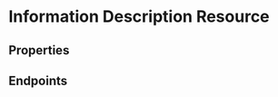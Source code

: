 # Information Description Resource

## Properties

<ResourceProperties :resource="'information_description'" :lang="'en'"/>

<ResourceScopes :resource="'information_description'"/>

## Endpoints

[//]: <> (GET ENDPOINT)
<ResourceEndpoint :resource="'information_description'" :endpoint="'get'" :lang="'en'">

<template v-slot:responseJSON>

<<< @/docs/fixtures/api/information_description/response/json/get_id.json

</template>

<template v-slot:responseXML>

<<< @/docs/fixtures/api/information_description/response/xml/get_id.xml

</template>

</ResourceEndpoint>

[//]: <> (GETCOLLECTION ENDPOINT)
<ResourceEndpoint :resource="'information_description'" :endpoint="'getCollection'" :lang="'en'">

<template v-slot:responseJSON>

<<< @/docs/fixtures/api/information_description/response/json/get_page.json

</template>

<template v-slot:responseXML>

<<< @/docs/fixtures/api/information_description/response/xml/get_page.xml

</template>

</ResourceEndpoint>

[//]: <> (POST ENDPOINT)
<ResourceEndpoint :resource="'information_description'" :endpoint="'post'" :lang="'en'">

<template v-slot:request>

<<< @/docs/fixtures/api/information_description/request/post.json

</template>

<template v-slot:responseJSON>

<<< @/docs/fixtures/api/information_description/response/json/get_id.json

</template>

<template v-slot:responseXML>

<<< @/docs/fixtures/api/information_description/response/xml/get_id.xml

</template>

</ResourceEndpoint>

[//]: <> (PUT ENDPOINT)
<ResourceEndpoint :resource="'information_description'" :endpoint="'put'" :lang="'en'">

<template v-slot:request>

<<< @/docs/fixtures/api/information_description/request/put.json

</template>

<template v-slot:responseJSON>

<<< @/docs/fixtures/api/information_description/response/json/get_id.json

</template>

<template v-slot:responseXML>

<<< @/docs/fixtures/api/information_description/response/xml/get_id.xml

</template>

</ResourceEndpoint>

[//]: <> (DELETE ENDPOINT)
<ResourceEndpoint :resource="'information_description'" :endpoint="'delete'" :lang="'en'"/>


